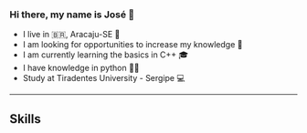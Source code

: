 ### Hi there, my name is José 👋

* I live in 🇧🇷, Aracaju-SE 🌅
* I am looking for opportunities to increase my knowledge 🧠
* I am currently learning the basics in C++ 🎓
* I have knowledge in python 👨‍🎓
* Study at Tiradentes University - Sergipe 💻
----------------------------------------------------------------
## Skills
<center><br>
<img height="50" width="60" src="https://raw.githubusercontent.com/devicons/devicon/master/icons/java/java-original.svg%22%3E
<img height="50" width="60" src="https://raw.githubusercontent.com/devicons/devicon/master/icons/html5/html5-original-wordmark.svg%22%3E
<img height="50" width="60" src="https://raw.githubusercontent.com/devicons/devicon/master/icons/css3/css3-original-wordmark.svg%22%3E
<img height="50" width="60" src="https://raw.githubusercontent.com/devicons/devicon/master/icons/mysql/mysql-original-wordmark.svg%22%3E
</center><br>
<!--
**Regulus01/Regulus01** is a ✨ _special_ ✨ repository because its `README.md` (this file) appears on your GitHub profile.
Here are some ideas to get you started:

- 🔭 I’m currently working on ...
- 🌱 I’m currently learning ...
- 👯 I’m looking to collaborate on ...
- 🤔 I’m looking for help with ...
- 💬 Ask me about ...
- 📫 How to reach me: ...
- 😄 Pronouns: ...
- ⚡ Fun fact: ...
-->
